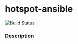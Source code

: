 # hotspot-ansible

[![Build Status](https://travis-ci.org/calvinmclean/hotspot-ansible.svg?branch=master)](https://travis-ci.org/calvinmclean/hotspot-ansible)

### Description


